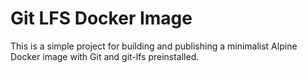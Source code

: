 Git LFS Docker Image
====================

This is a simple project for building and publishing a minimalist Alpine Docker
image with Git and git-lfs preinstalled.
